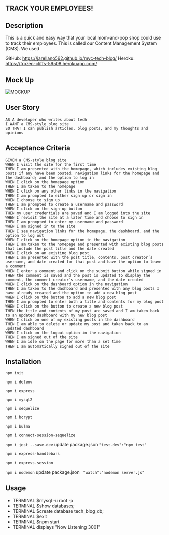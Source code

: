 ## TRACK YOUR EMPLOYEES! 
## Description
This is a quick and easy way that your local mom-and-pop shop could use to track their employees. This is called our Content Management System (CMS). We used  

GitHub:  https://jarellano562.github.io/mvc-tech-blog/
Heroku:  https://frozen-cliffs-59508.herokuapp.com/
## Mock Up 
![MOCKUP](mockup.png) 
## User Story
  
```
AS A developer who writes about tech
I WANT a CMS-style blog site
SO THAT I can publish articles, blog posts, and my thoughts and opinions
```
  
## Acceptance Criteria
  
``` 
GIVEN a CMS-style blog site
WHEN I visit the site for the first time
THEN I am presented with the homepage, which includes existing blog posts if any have been posted; navigation links for the homepage and the dashboard; and the option to log in
WHEN I click on the homepage option
THEN I am taken to the homepage
WHEN I click on any other links in the navigation
THEN I am prompted to either sign up or sign in
WHEN I choose to sign up
THEN I am prompted to create a username and password
WHEN I click on the sign-up button
THEN my user credentials are saved and I am logged into the site
WHEN I revisit the site at a later time and choose to sign in
THEN I am prompted to enter my username and password
WHEN I am signed in to the site
THEN I see navigation links for the homepage, the dashboard, and the option to log out
WHEN I click on the homepage option in the navigation
THEN I am taken to the homepage and presented with existing blog posts that include the post title and the date created
WHEN I click on an existing blog post
THEN I am presented with the post title, contents, post creator’s username, and date created for that post and have the option to leave a comment
WHEN I enter a comment and click on the submit button while signed in
THEN the comment is saved and the post is updated to display the comment, the comment creator’s username, and the date created
WHEN I click on the dashboard option in the navigation
THEN I am taken to the dashboard and presented with any blog posts I have already created and the option to add a new blog post
WHEN I click on the button to add a new blog post
THEN I am prompted to enter both a title and contents for my blog post
WHEN I click on the button to create a new blog post
THEN the title and contents of my post are saved and I am taken back to an updated dashboard with my new blog post
WHEN I click on one of my existing posts in the dashboard
THEN I am able to delete or update my post and taken back to an updated dashboard
WHEN I click on the logout option in the navigation
THEN I am signed out of the site
WHEN I am idle on the page for more than a set time
THEN I am automatically signed out of the site 
```
## Installation 
`npm init`

`npm i dotenv`

`npm i express`

`npm i mysql2`

`npm i sequelize`

`npm i bcrypt`

`npm i bulma`

`npm i connect-session-sequelize`

`npm i jest --save-dev` update package.json `"test-dev":"npm test"`

`npm i express-handlebars`

`npm i express-session`

`npm i nodemon` update package.json  ` "watch":"nodemon server.js"`

## Usage
- TERMINAL $mysql -u root -p
- TERMINAL $show databases;
- TERMINAL $create database tech_blog_db;
- TERMINAL $exit 
- TERMINAL $npm start
- TERMINAL displays "Now Listening 3001"